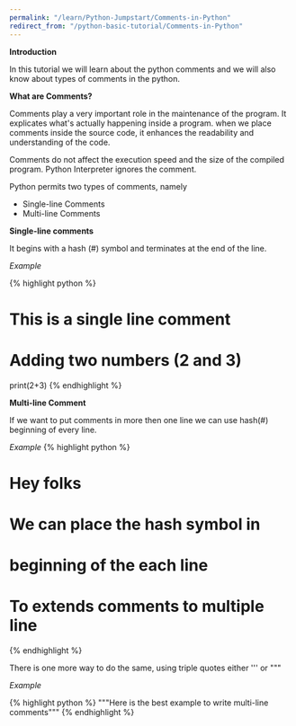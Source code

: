 ```yaml
---
permalink: "/learn/Python-Jumpstart/Comments-in-Python"
redirect_from: "/python-basic-tutorial/Comments-in-Python"
---
```

**Introduction**

In this tutorial we will learn about the python comments and we will also know about types of comments in the python.

**What are Comments?**

Comments play a very important role in the maintenance of the program. It explicates what's actually happening inside a program. when we place comments inside the source code, it enhances the readability and understanding of the code.

Comments do not affect the execution speed and the size of the compiled program. Python Interpreter ignores the comment.

Python permits two types of comments, namely

-   Single-line Comments
-   Multi-line Comments

**Single-line comments**

It begins with a hash (#) symbol and terminates at the end of the line.

*Example*

{% highlight python %}
# This is a single line comment
# Adding two numbers (2 and 3)
print(2+3)
{% endhighlight %}

**Multi-line Comment**

If we want to put comments in more then one line we can use hash(#) beginning of every line.

*Example*
{% highlight python %}
# Hey folks
# We can place the hash symbol in 
# beginning of the each line
# To extends comments to multiple line 
{% endhighlight %}

There is one more way to do the same, using triple quotes either ''' or """

*Example*

{% highlight python %}
"""Here is the 
best example to write
multi-line comments"""
{% endhighlight %}
